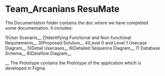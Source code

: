 # Team_Arcanians ResuMate
 
The Documentation folder contains the doc where we have completed some documentation. It includes:

1)User Scenario__
2)Identifying Functional and Non-functional Requirements__
3)Proposed Solution__
4)Level 0 and Level 1 Usecase Diagram__
5)Detail Usecases__
6)Detailed Sequence Diagram__
7) Database Schema__
8)Dataflow Diagram__

__
The Prototype contains the Prototype of the application which is developed in Figma.

